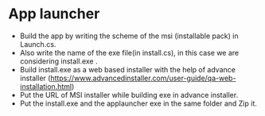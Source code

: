 # App launcher

- Build the app by writing the scheme of the msi (installable pack) in Launch.cs.
- Also write the name of the exe file(in install.cs), in this case we are considering install.exe .
- Build install.exe as a web based installer with the help of advance installer (https://www.advancedinstaller.com/user-guide/qa-web-installation.html)
- Put the URL of MSI installer while building exe in advance installer.
- Put the install.exe and the applauncher exe in the same folder and Zip it.
